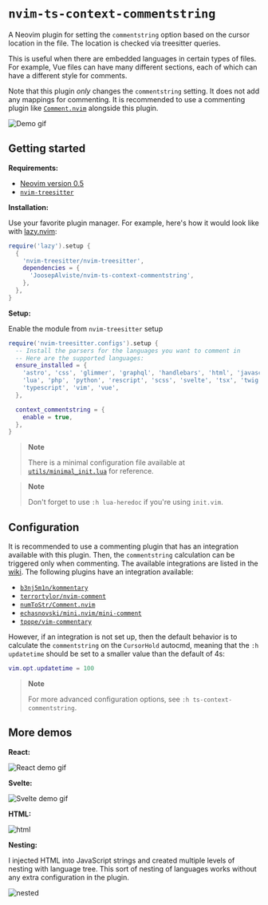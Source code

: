 # `nvim-ts-context-commentstring`

A Neovim plugin for setting the `commentstring` option based on the cursor
location in the file. The location is checked via treesitter queries.

This is useful when there are embedded languages in certain types of files. For
example, Vue files can have many different sections, each of which can have a
different style for comments.

Note that this plugin *only* changes the `commentstring` setting. It does not 
add any mappings for commenting. It is recommended to use a commenting plugin 
like [`Comment.nvim`](https://github.com/numToStr/Comment.nvim) alongside this 
plugin.

![Demo gif](https://user-images.githubusercontent.com/9450943/185669080-a5f05064-c247-47f5-9b63-d34a9871186e.gif)



## Getting started

**Requirements:**

- [Neovim version 0.5](https://github.com/neovim/neovim/releases/tag/v0.5.0)
- [`nvim-treesitter`](https://github.com/nvim-treesitter/nvim-treesitter)

**Installation:**

Use your favorite plugin manager. For example, here's how it would look like
with [lazy.nvim](https://github.com/folke/lazy.nvim):

```lua
require('lazy').setup {
  {
    'nvim-treesitter/nvim-treesitter',
    dependencies = {
      'JoosepAlviste/nvim-ts-context-commentstring',
    },
  },
}
```

**Setup:**

Enable the module from `nvim-treesitter` setup

```lua
require('nvim-treesitter.configs').setup {
  -- Install the parsers for the languages you want to comment in
  -- Here are the supported languages:
  ensure_installed = {
    'astro', 'css', 'glimmer', 'graphql', 'handlebars', 'html', 'javascript',
    'lua', 'php', 'python', 'rescript', 'scss', 'svelte', 'tsx', 'twig',
    'typescript', 'vim', 'vue',
  },

  context_commentstring = {
    enable = true,
  },
}
```

> **Note**
>
> There is a minimal configuration file available at 
> [`utils/minimal_init.lua`](./utils/minimal_init.lua) for reference.

> **Note**
>
> Don't forget to use `:h lua-heredoc` if you're using `init.vim`.


## Configuration

It is recommended to use a commenting plugin that has an integration available 
with this plugin. Then, the `commentstring` calculation can be triggered only 
when commenting. The available integrations are listed in the 
[wiki](https://github.com/JoosepAlviste/nvim-ts-context-commentstring/wiki/Integrations). 
The following plugins have an integration available:

- [`b3nj5m1n/kommentary`](https://github.com/JoosepAlviste/nvim-ts-context-commentstring/wiki/Integrations#kommentary)
- [`terrortylor/nvim-comment`](https://github.com/JoosepAlviste/nvim-ts-context-commentstring/wiki/Integrations#nvim-comment)
- [`numToStr/Comment.nvim`](https://github.com/JoosepAlviste/nvim-ts-context-commentstring/wiki/Integrations#commentnvim)
- [`echasnovski/mini.nvim/mini-comment`](https://github.com/JoosepAlviste/nvim-ts-context-commentstring/wiki/Integrations#minicomment)
- [`tpope/vim-commentary`](https://github.com/JoosepAlviste/nvim-ts-context-commentstring/wiki/Integrations#vim-commentary)

However, if an integration is not set up, then the default behavior is to 
calculate the `commentstring` on the `CursorHold` autocmd, meaning that the 
`:h updatetime` should be set to a smaller value than the default of 4s:

```lua
vim.opt.updatetime = 100
```

> **Note**
>
> For more advanced configuration options, see `:h ts-context-commentstring`.


## More demos

**React:**

![React demo gif](https://user-images.githubusercontent.com/9450943/185669182-d523c328-251e-41b0-a76e-d867c401a040.gif)

**Svelte:**

![Svelte demo gif](https://user-images.githubusercontent.com/9450943/185669229-ad10848e-ba13-45e0-8447-a3a1f03eb85e.gif)

**HTML:**

![html](https://user-images.githubusercontent.com/9450943/185669275-cdfa7fa4-092e-439b-822e-330559a7d4d7.gif)

**Nesting:**

I injected HTML into JavaScript strings and created multiple levels of nesting 
with language tree. This sort of nesting of languages works without any extra 
configuration in the plugin.

![nested](https://user-images.githubusercontent.com/9450943/185669303-e6958706-f5b7-439c-98f7-2393e6325107.gif)
